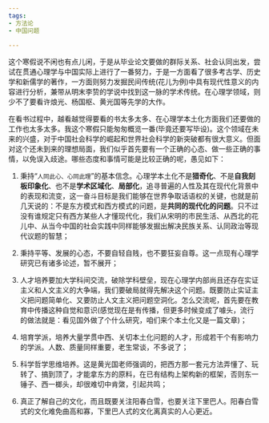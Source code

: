 ```yaml
---
tags: 
- 方法论
- 中国问题
  
---
```

这个寒假说不闲也有点儿闲，于是从毕业论文要做的群际关系、社会认同出发，尝试在贯通心理学与中国实际上进行了一番努力，于是一方面看了很多考古学、历史学和新儒学的著作，一方面则努力发掘民间传统(花儿为例)中具有现代性意义的内容进行分析，兼带从明末李贽的学说中找到这一脉的学术传统。在心理学领域，则少不了要看许烺光、杨国枢、黄光国等先学的大作。

在看书过程中，越看越觉得要看的书太多太多、在心理学本土化方面我们还要做的工作也太多太多。我这个寒假只能匆匆概览一番(毕竟还要写毕设)。这个领域在未来的兴盛，对于中国社会科学的崛起和世界社会科学的新突破都有很大意义。但面对这个还未到来的理想局面，我们似乎首先要有一个正确的心态、做一些正确的事情，以免误入歧途。哪些态度和事情可能是比较正确的呢，愚见如下：

1. 秉持“`人同此心、心同此理`”的基本信念。心理学本土化不是**猎奇化**、不是**自我刻板印象化**、也不是**学术区域化**、**局部化**，追寻普遍的人性及其在现代化背景中的表现和流变，这一奋斗目标是我们能够在世界争取话语权的关键，也就是前几天说的：不是东方模式和西方模式的问题，是**共同的现代化的问题**。只不过没有谁规定只有西方某些人才懂现代化，我们从宋明的市民生活、从西北的花儿中、从当今中国的社会实践中同样能够发掘出解决民族关系、认同政治等现代议题的智慧；

2. 秉持平等、发展的心态，不要自轻自贱，也不要狂妄自尊。这一点现有心理学研究已有诸多论述，暂不展开；

3. 人才培养要加大学科间交流，破除学科壁垒，现在心理学内部尚且还存在实证主义和人文主义的大争端，我们要破局就得先解决这个问题。既要防止实证主义把问题简单化、又要防止人文主义把问题空洞化。怎么交流呢，首先要在教育中传播这种自觉和意识(感觉现在是有传播，但更多时候变成了噱头，流行的做法就是：看见国外做了个什么研究，咱们来个本土化又是一篇文章)；

4. 培育学派，培养大量学贯中西、关切本土化问题的人才，形成若干个有影响力的学派。人数、质量同样重要，老生常谈，不多说了；

5. 科学哲学思维培养。这是黄光国老师强调的，把西方那一套元方法弄懂了、玩转了、搞到顶了，才能拿东方的原料，在已有结构上架构新的框架，否则东一锤子、西一榔头，却很难切中肯綮，引起共鸣；

6. 真正了解自己的文化，而且既要关注阳春白雪，也要关注下里巴人。阳春白雪式的文化难免曲高和寡，下里巴人式的文化离真实的人心更近。
